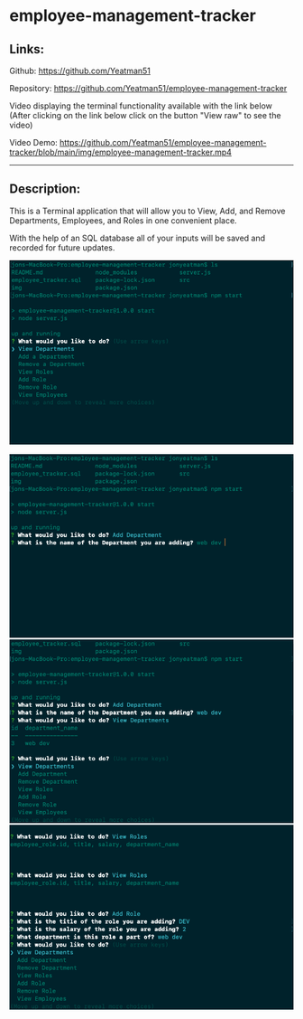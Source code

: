 # employee-management-tracker

## Links:
Github: https://github.com/Yeatman51

Repository: https://github.com/Yeatman51/employee-management-tracker

Video displaying the terminal functionality available with the link below 
(After clicking on the link below click on the button "View raw" to see the video)

Video Demo: https://github.com/Yeatman51/employee-management-tracker/blob/main/img/employee-management-tracker.mp4

---

## Description:

This is a Terminal application that will allow you to View, Add, and Remove Departments, Employees, and Roles in one convenient place. 

With the help of an SQL database all of your inputs will be saved and recorded for future updates.


![employee-management-tracker](img/employee-management-tracker-1.png)


![employee-management-tracker](img/employee-management-tracker-2.png) 
![employee-management-tracker](img/employee-management-tracker-3.png) 
![employee-management-tracker](img/employee-management-tracker-4.png) 